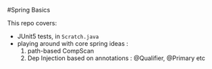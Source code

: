 #Spring Basics

This repo covers:

- JUnit5 tests, in `Scratch.java`
- playing around with core spring ideas : 
    1. path-based CompScan
    2. Dep Injection based on annotations : @Qualifier, @Primary etc